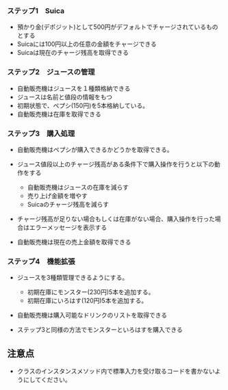 

### ステップ1　Suica

- 預かり金(デポジット)として500円がデフォルトでチャージされているものとする
- Suicaには100円以上の任意の金額をチャージできる
- Suicaは現在のチャージ残高を取得できる

### ステップ2　ジュースの管理

- 自動販売機はジュースを１種類格納できる
- ジュースは名前と値段の情報をもつ
- 初期状態で、ペプシ(150円)を5本格納している。
- 自動販売機は在庫を取得できる

### ステップ3　購入処理

- 自動販売機はペプシが購入できるかどうかを取得できる。
- ジュース値段以上のチャージ残高がある条件下で購入操作を行うと以下の動作をする
  - 自動販売機はジュースの在庫を減らす
  - 売り上げ金額を増やす
  - Suicaのチャージ残高を減らす

- チャージ残高が足りない場合もしくは在庫がない場合、購入操作を行った場合はエラーメッセージを表示する
- 自動販売機は現在の売上金額を取得できる

### ステップ4　機能拡張

- ジュースを3種類管理できるようにする。
    - 初期在庫にモンスター(230円)5本を追加する。
    - 初期在庫にいろはす(120円)5本を追加する。
- 自動販売機は購入可能なドリンクのリストを取得できる

- ステップ3と同様の方法でモンスターといろはすを購入できる

## 注意点

- クラスのインスタンスメソッド内で標準入力を受け取るコードを書かないようにしてください。

